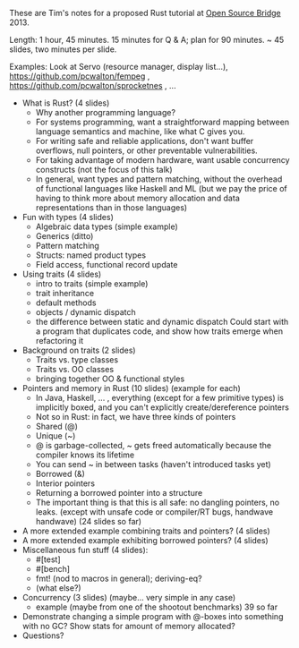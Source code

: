 These are Tim's notes for a proposed Rust tutorial at [Open Source Bridge](http://opensourcebridge.org/) 2013.

Length: 1 hour, 45 minutes. 15 minutes for Q & A; plan for 90 minutes. ~ 45 slides, two minutes per slide.

Examples: Look at Servo (resource manager, display list...), https://github.com/pcwalton/fempeg , https://github.com/pcwalton/sprocketnes , ...

* What is Rust? (4 slides)
    * Why another programming language?
    * For systems programming, want a straightforward mapping between language semantics and machine, like what C gives you.
    * For writing safe and reliable applications, don't want buffer overflows, null pointers, or other preventable vulnerabilities.
    * For taking advantage of modern hardware, want usable concurrency constructs (not the focus of this talk)
    * In general, want types and pattern matching, without the overhead of functional languages like Haskell and ML (but we pay the price of having to think more about memory allocation and data representations than in those languages)
* Fun with types (4 slides)
    * Algebraic data types (simple example)
    * Generics (ditto)
    * Pattern matching
    * Structs: named product types
    * Field access, functional record update
* Using traits (4 slides)
    * intro to traits (simple example)
    * trait inheritance
    * default methods
    * objects / dynamic dispatch
    * the difference between static and dynamic dispatch
    Could start with a program that duplicates code, and show how traits emerge when refactoring it
* Background on traits (2 slides)
    * Traits vs. type classes
    * Traits vs. OO classes
    * bringing together OO & functional styles
* Pointers and memory in Rust (10 slides)
(example for each)
    * In Java, Haskell, ... , everything (except for a few primitive types) is implicitly boxed, and you can't explicitly create/dereference pointers
    * Not so in Rust: in fact, we have three kinds of pointers
    * Shared (@)
    * Unique (~)
    * @ is garbage-collected, ~ gets freed automatically because the compiler knows its lifetime
    * You can send ~ in between tasks (haven't introduced tasks yet)
    * Borrowed (&)
    * Interior pointers
    * Returning a borrowed pointer into a structure
    * The important thing is that this is all safe: no dangling pointers, no leaks. (except with unsafe code or compiler/RT bugs, handwave handwave)
(24 slides so far)
* A more extended example combining traits and pointers? (4 slides)
* A more extended example exhibiting borrowed pointers? (4 slides)
* Miscellaneous fun stuff (4 slides):
    * #[test]
    * #[bench]
    * fmt! (nod to macros in general); deriving-eq?
    * (what else?)
* Concurrency (3 slides) (maybe... very simple in any case)
    * example (maybe from one of the shootout benchmarks)
39 so far
* Demonstrate changing a simple program with @-boxes into something with no GC? Show stats for amount of memory allocated?
* Questions?